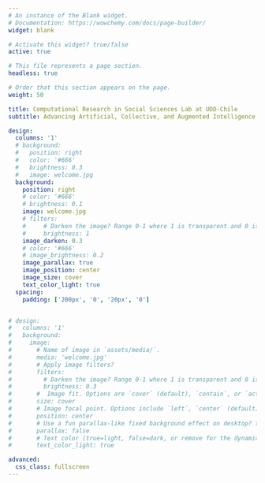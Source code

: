 ```yaml
---
# An instance of the Blank widget.
# Documentation: https://wowchemy.com/docs/page-builder/
widget: blank

# Activate this widget? true/false
active: true

# This file represents a page section.
headless: true

# Order that this section appears on the page.
weight: 50

title: Computational Research in Social Sciences Lab at UDD-Chile
subtitle: Advancing Artificial, Collective, and Augmented Intelligence

design:
  columns: '1'
  # background:
  #   position: right
  #   color: '#666'
  #   brightness: 0.3
  #   image: welcome.jpg
  background:
    position: right
    # color: '#666'
    # brightness: 0.1
    image: welcome.jpg
    # filters:
    #     # Darken the image? Range 0-1 where 1 is transparent and 0 is opaque.
    #     brightness: 1
    image_darken: 0.3
    # color: '#666'
    # image_brightness: 0.2
    image_parallax: true
    image_position: center
    image_size: cover
    text_color_light: true
  spacing:
    padding: ['200px', '0', '20px', '0']


# design:
#   columns: '1'
#   background:
#     image:
#       # Name of image in `assets/media/`.
#       media: 'welcome.jpg'
#       # Apply image filters?
#       filters:
#         # Darken the image? Range 0-1 where 1 is transparent and 0 is opaque.
#         brightness: 0.3
#       #  Image fit. Options are `cover` (default), `contain`, or `actual` size.
#       size: cover
#       # Image focal point. Options include `left`, `center` (default), or `right`.
#       position: center
#       # Use a fun parallax-like fixed background effect on desktop? true/false
#       parallax: false
#       # Text color (true=light, false=dark, or remove for the dynamic theme color).
#       text_color_light: true

advanced:
  css_class: fullscreen
---
```

